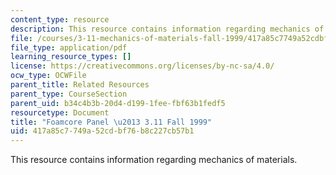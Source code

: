 ```yaml
---
content_type: resource
description: This resource contains information regarding mechanics of materials.
file: /courses/3-11-mechanics-of-materials-fall-1999/417a85c7749a52cdbf76b8c227cb57b1_MIT3_11F99_foamcore.pdf
file_type: application/pdf
learning_resource_types: []
license: https://creativecommons.org/licenses/by-nc-sa/4.0/
ocw_type: OCWFile
parent_title: Related Resources
parent_type: CourseSection
parent_uid: b34c4b3b-20d4-d199-1fee-fbf63b1fedf5
resourcetype: Document
title: "Foamcore Panel \u2013 3.11 Fall 1999"
uid: 417a85c7-749a-52cd-bf76-b8c227cb57b1
---
```

This resource contains information regarding mechanics of materials.